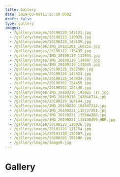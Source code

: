 ```yaml
---
title: Gallery
date: 2019-03-09T11:25:59.000Z
draft: false
type: gallery
images:
  - /gallery/images/20190220_145121.jpg
  - /gallery/images/20190223_110029.jpg
  - /gallery/images/20190220_145139.jpg
  - /gallery/images/IMG_20181201_160252.jpg
  - /gallery/images/20190112_115439.jpg
  - /gallery/images/IMG_20190119_113944.jpg
  - /gallery/images/IMG_20190119_114007.jpg
  - /gallery/images/IMG_20190119_113645.jpg
  - /gallery/images/20190126_1502500.jpg
  - /gallery/images/20190126_145823.jpg
  - /gallery/images/20190126_145834.jpg
  - /gallery/images/20190202_124459.jpg
  - /gallery/images/20190202_124448.jpg
  - /gallery/images/IMG_20190216_142921 (1).jpg
  - /gallery/images/IMG_20190216_143846714.jpg
  - /gallery/images/20190220_164144.jpg
  - /gallery/images/IMG_20190220_184947214.jpg
  - /gallery/images/IMG_20190221_115737351.jpg
  - /gallery/images/IMG_20190221_135844268.jpg
  - /gallery/images/IMG_20190221_115130459_HDR.jpg
  - /gallery/images/20190223_110026.jpg
  - /gallery/images/20191123_111754.jpg
  - /gallery/images/20191130_125307.jpg
  - /gallery/images/20200205_155500.jpg
  - /gallery/images/image0.jpg
---
```


# Gallery
